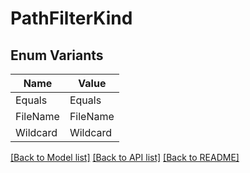 # PathFilterKind

## Enum Variants

| Name | Value |
|---- | -----|
| Equals | Equals |
| FileName | FileName |
| Wildcard | Wildcard |


[[Back to Model list]](../README.md#documentation-for-models) [[Back to API list]](../README.md#documentation-for-api-endpoints) [[Back to README]](../README.md)



